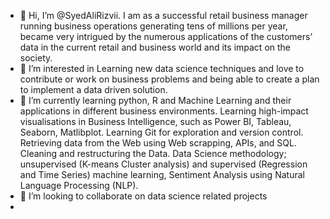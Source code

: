 - 👋 Hi, I’m @SyedAliRizvii. I am as a successful retail business manager running business operations generating tens of millions per year, became very intrigued by the numerous applications of the customers’ data in the current retail and business world and its impact on the society. 
- 👀 I’m interested in Learning new data science techniques and love to contribute or work on business problems and being able to create a plan to implement a data driven solution. 
- 🌱 I’m currently learning python, R and Machine Learning and their applications in different business environments. Learning high-impact visualisations in Business Intelligence, such as Power BI, Tableau, Seaborn, Matlibplot. Learning Git for exploration and version control. Retrieving data from the Web using Web scrapping, APIs, and SQL. Cleaning and restructuring the Data. Data Science methodology; unsupervised (K-means Cluster analysis) and supervised (Regression and Time Series) machine learning, Sentiment Analysis using Natural Language Processing (NLP). 
- 💞️ I’m looking to collaborate on data science related projects
-

<!---
SyedAliRizvii/SyedAliRizvii is a ✨ special ✨ repository because its `README.md` (this file) appears on your GitHub profile.
You can click the Preview link to take a look at your changes.
--->
